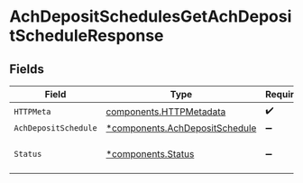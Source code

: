 # AchDepositSchedulesGetAchDepositScheduleResponse


## Fields

| Field                                                                           | Type                                                                            | Required                                                                        | Description                                                                     |
| ------------------------------------------------------------------------------- | ------------------------------------------------------------------------------- | ------------------------------------------------------------------------------- | ------------------------------------------------------------------------------- |
| `HTTPMeta`                                                                      | [components.HTTPMetadata](../../models/components/httpmetadata.md)              | :heavy_check_mark:                                                              | N/A                                                                             |
| `AchDepositSchedule`                                                            | [*components.AchDepositSchedule](../../models/components/achdepositschedule.md) | :heavy_minus_sign:                                                              | OK                                                                              |
| `Status`                                                                        | [*components.Status](../../models/components/status.md)                         | :heavy_minus_sign:                                                              | INVALID_ARGUMENT: The request has an invalid argument.                          |